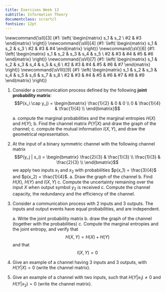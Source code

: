 ```yaml
---
title: Exercises Week 13
subtitle: Information Theory
documentclass: scrartcl
fontsize: 12pt
---
```


\newcommand{\sII}[3] {#1: \left( \begin{matrix} s_1 & s_2 \\ #2 & #3 \end{matrix} \right)}
\newcommand{\sIII}[4] {#1: \left( \begin{matrix} s_1 & s_2 & s_3 \\ #2 & #3 & #4 \end{matrix} \right)}
\newcommand{\sV}[6] {#1: \left( \begin{matrix} s_1 & s_2 & s_3 & s_4 & s_5 \\ #2 & #3 & #4 & #5 & #6 \end{matrix} \right)}
\newcommand{\sVI}[7] {#1: \left( \begin{matrix} s_1 & s_2 & s_3 & s_4 & s_5 & s_6 \\ #2 & #3 & #4 & #5 & #6 & #7 \end{matrix} \right)}
\newcommand{\sVIII}[9] {#1: \left( \begin{matrix} s_1 & s_2 & s_3 & s_4 & s_5 & s_6 & s_7 & s_8 \\ #2 & #3 & #4 & #5 & #6 & #7 & #8 & #9  \end{matrix} \right)}


	
1. Consider a communication process defined by the following **joint probability matrix**:
$$P(x_i \cap y_j) = 
\begin{bmatrix}
\frac{1}{2} & 0 & 0 \\
0 & \frac{1}{4} & \frac{1}{4} \\
\end{bmatrix}$$

	a. compute the marginal probabilities and the marginal entropies $H(X)$ and $H(Y)$;
	b. Find the channel matrix $P(Y|X)$ and draw the graph of the channel;
	c. compute the mutual information $I(X,Y)$, and draw the geometrical representation.
	
3. At the input of a binary symmetric channel with the following channel matrix
$$P(y_j | x_i) = 
\begin{bmatrix}
\frac{2}{3} & \frac{1}{3} \\
\frac{1}{3} & \frac{2}{3} \\
\end{bmatrix}$$
we apply two inputs $x_1$ and $x_2$ with probabilities $p(x_1) = \frac{3}{4}$ and $p(x_2) = \frac{1}{4}$.
    a. Draw the graph of the channel
    b. Find $H(X)$, $H(Y)$ and $I(X,Y)$
    c. Compute the uncertainty remaining over the input $X$ when output symbol $y_2$ is received
    c. Compute the channel capacity, the redundancy and the efficiency of the channel.
	
2. Consider a communication process with 2 inputs and 3 outputs. The inputs and output events have equal probabilities, and are independent. 

    a. Write the joint probability matrix
    b. draw the graph of the channel (together with the probabilities)
    c. Compute the marginal entropies and the joint entropy, and verify that
$$H(X,Y) = H(X) + H(Y)$$
and that
$$I(X,Y) = 0$$

3. Give an example of a channel having 3 inputs and 3 outputs, with $H(Y|X) = 0$ (write the channel matrix).

3. Give an example of a channel with two inputs, such that $H(Y|x_1) \neq 0$ and $H(Y|x_2) = 0$ (write the channel matrix).


